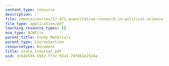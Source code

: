 ```yaml
---
content_type: resource
description: ''
file: /media/courses/17-872-quantitative-research-in-political-science-and-public-policy-spring-2004/3c64e5945552ff3c93a179f861e2524a_stata_tutorial.pdf
file_type: application/pdf
learning_resource_types: []
ocw_type: OCWFile
parent_title: Study Materials
parent_type: CourseSection
resourcetype: Document
title: stata_tutorial.pdf
uid: 3c64e594-5552-ff3c-93a1-79f861e2524a
---
```

